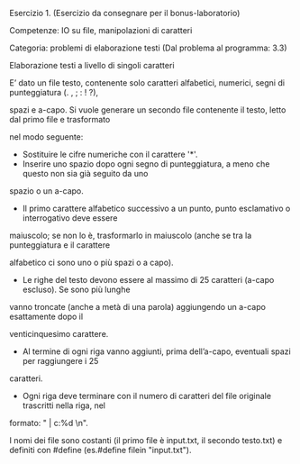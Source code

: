 Esercizio 1. (Esercizio da consegnare per il bonus-laboratorio)

Competenze: IO su file, manipolazioni di caratteri

Categoria: problemi di elaborazione testi (Dal problema al programma: 3.3)

Elaborazione testi a livello di singoli caratteri

E’ dato un file testo, contenente solo caratteri alfabetici, numerici, segni di punteggiatura (. , ; : ! ?),

spazi e a-capo. Si vuole generare un secondo file contenente il testo, letto dal primo file e trasformato

nel modo seguente:

- Sostituire le cifre numeriche con il carattere '*'.
- Inserire uno spazio dopo ogni segno di punteggiatura, a meno che questo non sia già seguito da uno

spazio o un a-capo.

- Il primo carattere alfabetico successivo a un punto, punto esclamativo o interrogativo deve essere

maiuscolo; se non lo è, trasformarlo in maiuscolo (anche se tra la punteggiatura e il carattere

alfabetico ci sono uno o più spazi o a capo).

- Le righe del testo devono essere al massimo di 25 caratteri (a-capo escluso). Se sono più lunghe

vanno troncate (anche a metà di una parola) aggiungendo un a-capo esattamente dopo il

venticinquesimo carattere.

- Al termine di ogni riga vanno aggiunti, prima dell’a-capo, eventuali spazi per raggiungere i 25

caratteri.

- Ogni riga deve terminare con il numero di caratteri del file originale trascritti nella riga, nel

formato: " | c:%d \n".

I nomi dei file sono costanti (il primo file è input.txt, il secondo testo.txt) e definiti con #define (es.#define filein "input.txt").

